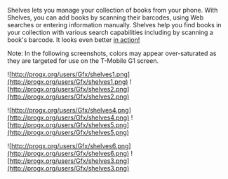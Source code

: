 Shelves lets you manage your collection of books from your phone. With Shelves, you can add books by scanning their barcodes, using Web searches or entering information manually. Shelves help you find books in your collection with various search capabilities including by scanning a book's barcode. It looks even better [in action!](http://progx.org/users/Gfx/shelves/shelves.mov)

Note: In the following screenshots, colors may appear over-saturated as they are targeted for use on the T-Mobile G1 screen.

![http://progx.org/users/Gfx/shelves1.png](http://progx.org/users/Gfx/shelves1.png)
![http://progx.org/users/Gfx/shelves2.png](http://progx.org/users/Gfx/shelves2.png)

![http://progx.org/users/Gfx/shelves4.png](http://progx.org/users/Gfx/shelves4.png)
![http://progx.org/users/Gfx/shelves5.png](http://progx.org/users/Gfx/shelves5.png)

![http://progx.org/users/Gfx/shelves6.png](http://progx.org/users/Gfx/shelves6.png)
![http://progx.org/users/Gfx/shelves3.png](http://progx.org/users/Gfx/shelves3.png)
